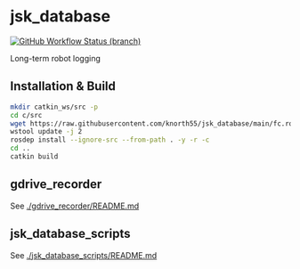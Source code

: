 # jsk_database

[![GitHub Workflow Status (branch)](https://img.shields.io/github/workflow/status/knorth55/jsk_database/CI/main)](https://github.com/knorth55/jsk_database/actions)

Long-term robot logging

## Installation & Build

```bash
mkdir catkin_ws/src -p
cd c/src
wget https://raw.githubusercontent.com/knorth55/jsk_database/main/fc.rosinstall -o .rosinstall
wstool update -j 2
rosdep install --ignore-src --from-path . -y -r -c
cd ..
catkin build
```

## gdrive_recorder

See [./gdrive_recorder/README.md](./gdrive_recorder/README.md)

## jsk_database_scripts

See [./jsk_database_scripts/README.md](./jsk_database_scripts/README.md)
